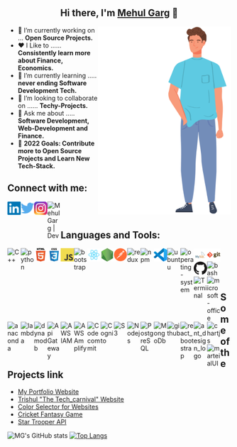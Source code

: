 <h2 align="center">Hi there, I'm <a href="https://www.mehulgarg.me/">Mehul Garg</a> 👋</h2>

<img align="right" alt="My Avtaar" width="300px" src="MyAvtaar.png"/>

- 🔭 I’m currently working on ... **Open Source Projects.**
- ❤️ I Like to ...... **Consistently learn more about Finance, Economics.**
- 🌱 I’m currently learning ..... **never ending Software Development Tech.**
- 👯 I’m looking to collaborate on ...... **Techy-Projects.**
- 💬 Ask me about ..... **Software Development, Web-Development and Finance.**
- 🥅 **2022 Goals: Contribute more to Open Source Projects and Learn New Tech-Stack.**



## Connect with me:


[<img align="left" alt="MehulGarg | LinkedIn" width="30px" src="LinkedinLogo.svg" />][linkedin]
[<img align="left" alt="MehulGarg | Twitter" width="30px" src="TwitterLogo.svg" />][twitter]
[<img align="left" alt="MehulGarg | Instagram" width="30px" src="InstagramLogo.svg" />][instagram]
[<img align="left" alt="MehulGarg | Dev" width="30px" src="https://d2fltix0v2e0sb.cloudfront.net/dev-badge.svg" />][Dev]
<br/>
<br/>

## Languages and Tools:

<img align="left" alt="C++" width="30px" src="https://img.icons8.com/color/48/000000/c-plus-plus-logo.png"/>
<img align="left" alt="python" width="30px" src="https://img.icons8.com/nolan/64/python.png"/>
<img align="left" alt="HTML5" width="30px" src="https://raw.githubusercontent.com/github/explore/80688e429a7d4ef2fca1e82350fe8e3517d3494d/topics/html/html.png" />
<img align="left" alt="CSS3" width="30px" src="https://raw.githubusercontent.com/github/explore/80688e429a7d4ef2fca1e82350fe8e3517d3494d/topics/css/css.png" />
<img align="left" alt="JavaScript" width="30px" src="https://raw.githubusercontent.com/github/explore/80688e429a7d4ef2fca1e82350fe8e3517d3494d/topics/javascript/javascript.png" />
<img  align="left" alt="bootstrap" width="30px" src="https://img.icons8.com/color/48/000000/bootstrap.png"/>
<img align="left" alt="React" width="30px" src="https://raw.githubusercontent.com/github/explore/80688e429a7d4ef2fca1e82350fe8e3517d3494d/topics/react/react.png" />
<img align="left" alt="Node.js" width="30px" src="https://raw.githubusercontent.com/github/explore/80688e429a7d4ef2fca1e82350fe8e3517d3494d/topics/nodejs/nodejs.png" />
<img align="left" alt="npm" width="30px" src="postman-icon.png"/>
<img align="left" alt="redux" width="30px" src="https://img.icons8.com/color/48/000000/redux.png"/>
<img align="left" alt="npm" width="30px" src="https://img.icons8.com/color/48/000000/npm.png"/>
<img align="left" alt="Visual Studio Code" width="30px" src="https://raw.githubusercontent.com/github/explore/80688e429a7d4ef2fca1e82350fe8e3517d3494d/topics/visual-studio-code/visual-studio-code.png" />
<img align="left" alt="ubuntu" width="30px" src="https://img.icons8.com/ios/50/000000/ubuntu.png"/>
<img align="left" alt="operating-system" width="30px" src="https://img.icons8.com/dusk/64/000000/operating-system.png"/>
<img align="left" alt="MySQL" width="30px" src="https://raw.githubusercontent.com/github/explore/80688e429a7d4ef2fca1e82350fe8e3517d3494d/topics/mysql/mysql.png" />
<img align="left" alt="Git" width="30px" src="https://raw.githubusercontent.com/github/explore/80688e429a7d4ef2fca1e82350fe8e3517d3494d/topics/git/git.png" />
<img align="left" alt="GitHub" width="30px" src="https://raw.githubusercontent.com/github/explore/78df643247d429f6cc873026c0622819ad797942/topics/github/github.png" />
<img align="left" alt="bash" width="30px" src="https://img.icons8.com/plasticine/100/000000/bash.png"/>
<img align="left" alt="Terminal" width="30px" src="https://img.icons8.com/material/48/000000/console.png"/>
<img align="left" alt="microsoft-office" width="30px" src="https://img.icons8.com/color/48/000000/microsoft-office-2019.png"/>
<img align="left" alt="anaconda" width="30px" src="https://img.icons8.com/dusk/64/000000/anaconda.png"/>
<img align="left" alt="lambda" width="30px" src="https://mehulgarg.netlify.app/static/media/Lambda.ec930be259d2440ec095.png"/>


<img align="left" alt="dynamodb" width="30px" src="https://mehulgarg.netlify.app/static/media/DynamoDB.b557bc037b614b47e5b7.png"/>
<img align="left" alt="Api Gateway" width="30px" src="https://mehulgarg.netlify.app/static/media/API%20Gateway.3e9a9cb29df48ff962c9.png"/>
<img align="left" alt="AWS IAM" width="30px" src="https://mehulgarg.netlify.app/static/media/IAM%20Identity%20Center.2c1f26aeba116087fc98.png"/>

<img align="left" alt="AWS Amplify" width="30px" src="https://mehulgarg.netlify.app/static/media/Amplify.656bd852b8d8edab0029.png"/>
<img align="left" alt="Codecommit" width="30px" src="https://mehulgarg.netlify.app/static/media/CodeCommit.82b17550f6e3335a0b20.png"/>
<img align="left" alt="Cognito" width="30px" src="https://mehulgarg.netlify.app/static/media/Cognito.d880bbf29be67fa3ddff.png"/>
<img align="left" alt="S3" width="30px" src="https://mehulgarg.netlify.app/static/media/Simple%20Storage%20Service.dfc47c8f737823a3a520.png"/>

<img align="left" alt="Nodejs" width="30px" src="https://mehulgarg.netlify.app/static/media/Nodejs.b508473ad71a31ce2fae.png"/>
<img align="left" alt="PostgreSQL" width="30px" src="https://mehulgarg.netlify.app/static/media/PostgreSQL.32418160b1c2f2a4b893.png"/>
<img align="left" alt="MongoDb" width="30px" src="https://mehulgarg.netlify.app/static/media/MongoDb.14ed359ee5c57fb8eae0.png"/>
<img align="left" alt="github" width="30px" src="https://mehulgarg.netlify.app/static/media/github.abb38ccbc752abe80b5c.png"/>
<img align="left" alt="react_bootstrap" width="30px" src="https://mehulgarg.netlify.app/static/media/react_bootstrap.958e7d840a62824b0702aa1b181b51d9.svg"/>
<img align="left" alt="ant_design_logo" width="30px" src="https://mehulgarg.netlify.app/static/media/ant_design_logo.9bc8753afce8642ac89ffd972d6c90cd.svg"/>
<img align="left" alt="chartjs" width="30px" src="https://mehulgarg.netlify.app/static/media/chartjs.8a8260f65c7ffe9e6f4f.ico"/>
<img align="left" alt="marteialUI" width="30px" src="https://mehulgarg.netlify.app/static/media/marteialUI.1ccf757bb7d0a367a1282370f75987c2.svg"/>



<br />
<br />
<br />
<br />

## Some of the Projects link
* [My Portfolio Website]
* [Trishul "The Tech_carnival" Website]
* [Color Selector for Websites]
* [Cricket Fantasy Game]
* [Star Trooper API]

[linkedin]: https://www.linkedin.com/in/mehul104/
[twitter]: https://twitter.com/MehulGarg22
[instagram]: https://www.instagram.com/mehulgarg104/
[Dev]: https://dev.to/mehul104/
[Trishul "The Tech_carnival" Website]: https://www.trishultechfest.live/
[Color Selector for Websites]: https://colorpiker.netlify.app/
[Cricket Fantasy Game]: https://github.com/MehulGarg22/Cricket_Fantasy_Game/
[Star Trooper API]: https://mehulgarg22.github.io/Star-Troopers/
[My Portfolio Website]: https://mehulgarg.netlify.app/

![MG's GitHub stats](https://github-readme-stats.vercel.app/api?username=MehulGarg22&theme=dark&show_icons=true)
[![Top Langs](https://github-readme-stats.vercel.app/api/top-langs/?username=MehulGarg22&layout=compact&theme=dark)](https://github.com/MehulGarg22/github-readme-stats)

